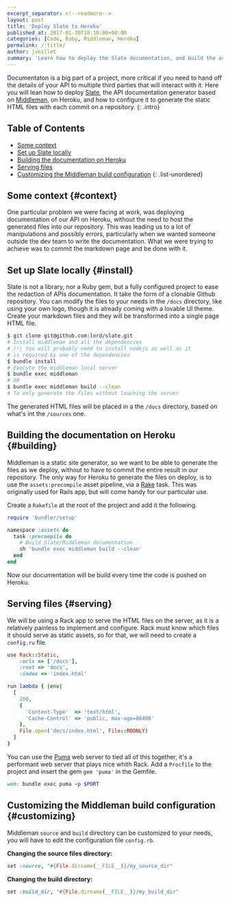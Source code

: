 ```yaml
---
excerpt_separator: <!--readmore-->
layout: post
title: 'Deploy Slate to Heroku'
published_at: 2017-01-30T18:10:00+00:00
categories: [Code, Ruby, Middleman, Heroku]
permalink: /:title/
author: jveillet
summary: 'Learn how to deploy the Slate documentation, and build the assets automatically on Heroku'
---
```


Documentaton is a big part of a project, more critical if you need to hand off the details of your API to multiple third parties that will interact with it.
Here you will lean how to deploy [Slate](https://github.com/lord/slate), the API documentation generator based on [Middleman](https://middlemanapp.com/),
on Heroku, and how to configure it to generate the static HTML files with each commit on a repository.
{: .intro}

<!--readmore-->

## Table of Contents

+ [Some context](#context)
+ [Set up Slate locally](#install)
+ [Building the documentation on Heroku](#building)
+ [Serving files](#serving)
+ [Customizing the Middleman build configuration](#customizing)
{: .list-unordered}

## Some context {#context}

One particular problem we were facing at work, was deploying documentation of our API on Heroku, without the need to host the generated files into our repository. This was
leading us to a lot of manipulations and possibly errors, particularly when we wanted someone outside the dev team to write the documentation. What we were trying to
achieve was to commit the markdown page and be done with it.

## Set up Slate locally {#install}

Slate is not a library, nor a Ruby gem, but a fully configured project to ease the redaction of APIs documentation. It take the form of a clonable Github repository.
You can modify the files to your needs in the `/docs` directory, like using your own logo, though it is already coming with a lovable UI theme. Create your
markdown files and they will be transformed into a single page HTML file.

```bash
$ git clone git@github.com:lord/slate.git
# Install middleman and all the dependencies
# /!\ You will probably need to install nodejs as well as it
# is required by one of the dependencies
$ bundle install
# Execute the middleman local server
$ bundle exec middleman
# OR
$ bundle exec middleman build --clean
# To only generate the files without lauching the server
```

The generated HTML files will be placed in a the `/docs` directory, based on what's int the `/sources` one.

## Building the documentation on Heroku {#building}

Middleman is a static site generator, so we want to be able to generate the files as we deploy, without to have to commit the entire result in our repository.
The only way for Heroku to generate the files on deploy, is to use the `assets:precompile` asset pipeline, via a
[Rake](https://github.com/ruby/rake) task. This was originally used for Rails app, but will come handy for our particular use.

Create a `Rakefile` at the root of the project and add it the following.

```ruby
require 'bundler/setup'

namespace :assets do
  task :precompile do
    # Build Slate/Middleman documentation
    sh 'bundle exec middleman build --clean'
  end
end
```

Now our documentation will be build every time the code is pushed on Heroku.

## Serving files {#serving}

We will be using a Rack app to serve the HTML files on the server, as it is a relatively painless to implement and configure. Rack must know which files
it should serve as static assets, so for that, we will need to create a `config.ru` file.

```ruby
use Rack::Static,
    :urls => ['/docs'],
    :root => 'docs',
    :index => 'index.html'

run lambda { |env|
  [
    200,
    {
      'Content-Type'  => 'text/html',
      'Cache-Control' => 'public, max-age=86400'
    },
    File.open('docs/index.html', File::RDONLY)
  ]
}
```

You can use the [Puma](https://puma.io/) web server to tied all of this together, it's a performant web server that plays nice whith Rack.
Add a `Procfile` to the project and insert the gem `gem 'puma'` in the Gemfile.

```ruby
web: bundle exec puma -p $PORT
```

## Customizing the Middleman build configuration {#customizing}

Middleman `source` and `build` directory can be customized to your needs, you will have to edit the configuration file `config.rb`.

**Changing the source files directory:**

```ruby
set :source, "#{File.dirname(__FILE__)}/my_source_dir"
```

**Changing the build directory:**

```ruby
set :build_dir, "#{File.dirname(__FILE__)}/my_build_dir"
```

